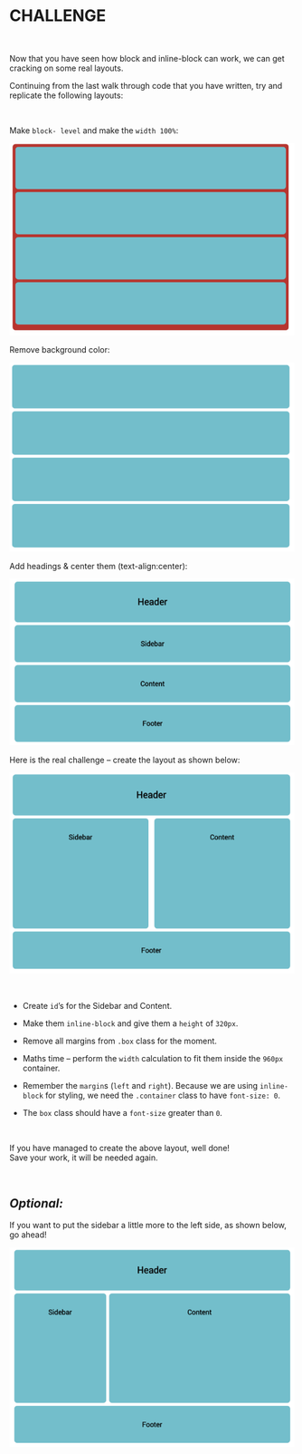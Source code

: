 CHALLENGE
=========

 

Now that you have seen how block and inline-block can work, we can get cracking
on some real layouts.

Continuing from the last walk through code that you have written, try and
replicate the following layouts:

 

Make `block- level` and make the `width 100%`:

![](img/box1.png)

Remove background color:

![](img/box2.png)

Add headings & center them (text-align:center):

![](img/box3.png)

Here is the real challenge – create the layout as shown below:

![](img/box4.png)

 

-   Create `id`’s for the Sidebar and Content.

-   Make them `inline-block` and give them a `height` of `320px`.

-   Remove all margins from `.box` class for the moment.

-   Maths time – perform the `width` calculation to fit them inside the `960px`
    container.

-   Remember the `margin`s (`left` and `right`). Because we are using
    `inline-block` for styling, we need the `.container` class to have
    `font-size: 0`.

-   The `box` class should have a `font-size` greater than `0`.

 

If you have managed to create the above layout, well done!  
Save your work, it will be needed again.

 

*Optional:*
-----------

If you want to put the sidebar a little more to the left side, as shown below,
go ahead!

![](img/box-optional.png)

